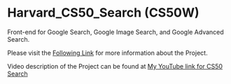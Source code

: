# Harvard_CS50_Search (CS50W)

Front-end for Google Search, Google Image Search, and Google Advanced Search.

Please visit the [Following Link](https://cs50.harvard.edu/web/2020/projects/0/search/) for more information about the Project.

Video description of the Project can be found at [My YouTube link for CS50 Search](https://youtu.be/X681Y7Ej07U)

